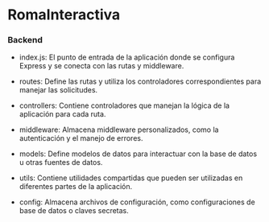 # RomaInteractiva

### Backend

- index.js: El punto de entrada de la aplicación donde se configura Express y se conecta con las rutas y middleware.
- routes: Define las rutas y utiliza los controladores correspondientes para manejar las solicitudes.
- controllers: Contiene controladores que manejan la lógica de la aplicación para cada ruta.

- middleware: Almacena middleware personalizados, como la autenticación y el manejo de errores.
- models: Define modelos de datos para interactuar con la base de datos u otras fuentes de datos.
- utils: Contiene utilidades compartidas que pueden ser utilizadas en diferentes partes de la aplicación.
- config: Almacena archivos de configuración, como configuraciones de base de datos o claves secretas.
